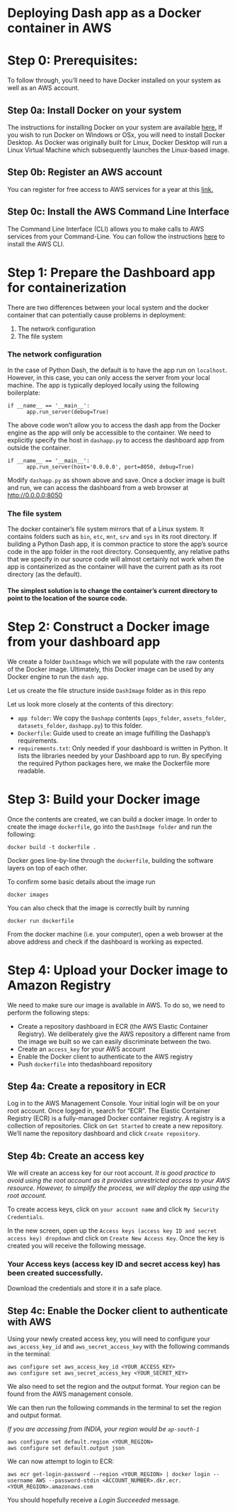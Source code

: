 # Deploying Dash app as a Docker container in AWS

# Step 0: Prerequisites:
To follow through, you’ll need to have Docker installed on your system as well as an AWS account.

## Step 0a: Install Docker on your system
The instructions for installing Docker on your system are available [here.](https://docs.docker.com/get-docker/) If you wish to run Docker on Windows or OSx, you will need to install Docker Desktop. As Docker was originally built for Linux, Docker Desktop will run a Linux Virtual Machine which subsequently launches the Linux-based image.

## Step 0b: Register an AWS account
You can register for free access to AWS services for a year at this [link.](https://aws.amazon.com/free/?all-free-tier.sort-by=item.additionalFields.SortRank&all-free-tier.sort-order=asc&awsf.Free%20Tier%20Types=*all&awsf.Free%20Tier%20Categories=*all)

## Step 0c: Install the AWS Command Line Interface
The Command Line Interface (CLI) allows you to make calls to AWS services from your Command-Line. You can follow the instructions [here](https://docs.aws.amazon.com/cli/latest/userguide/cli-chap-install.html) to install the AWS CLI.

# Step 1: Prepare the Dashboard app for containerization
There are two differences between your local system and the docker container that can potentially cause problems in deployment:
1. The network configuration
2. The file system

### The network configuration
In the case of Python Dash, the default is to have the app run on `localhost`. However, in this case, you can only access the server from your local machine. The app is typically deployed locally using the following boilerplate:
  
    if __name__ == '__main__':
          app.run_server(debug=True)
The above code won’t allow you to access the dash app from the Docker engine as the app will only be accessible to the container. We need to explicitly specify the host in `dashapp.py` to access the dashboard app from outside the container.

    if __name__ == '__main__':
          app.run_server(host='0.0.0.0', port=8050, debug=True)
Modify `dashapp.py` as shown above and save. Once a docker image is built and run, we can access the dashboard from a web browser at http://0.0.0.0:8050

### The file system
The docker container’s file system mirrors that of a Linux system. It contains folders such as `bin`, `etc`, `mnt`, `srv` and `sys` in its root directory. If building a Python Dash app, it is common practice to store the app’s source code in the app folder in the root directory.
Consequently, any relative paths that we specify in our source code will almost certainly not work when the app is containerized as the container will have the current path as its root directory (as the default). 
#### The simplest solution is to change the container’s current directory to point to the location of the source code. 

# Step 2: Construct a Docker image from your dashboard app
We create a folder `DashImage` which we will populate with the raw contents of the Docker image. Ultimately, this Docker image can be used by any Docker engine to run the `dash app`. 

Let us create the file structure inside `DashImage` folder as in this repo

Let us look more closely at the contents of this directory:
* `app folder`: We copy the `Dashapp` contents (`apps_folder`, `assets_folder`, `datasets_folder`, `dashapp.py`) to this folder.
* `Dockerfile`: Guide used to create an image fulfilling the Dashapp’s requirements.
* `requirements.txt`: Only needed if your dashboard is written in Python. It lists the libraries needed by your Dashboard app to run. By specifying the required Python packages here, we make the Dockerfile more readable.

# Step 3: Build your Docker image
Once the contents are created, we can build a docker image. In order to create the image `dockerfile`, go into the `DashImage folder` and run the following:

    docker build -t dockerfile .

Docker goes line-by-line through the `dockerfile`, building the software layers on top of each other.

To confirm some basic details about the image run 

    docker images
You can also check that the image is correctly built by running

    docker run dockerfile
From the docker machine (i.e. your computer), open a web browser at the above address and check if the dashboard is working as expected.

# Step 4: Upload your Docker image to Amazon Registry
We need to make sure our image is available in AWS. To do so, we need to perform the following steps:
* Create a repository dashboard in ECR (the AWS Elastic Container Registry). We deliberately give the AWS repository a different name from the image we built so we can easily discriminate between the two.
* Create an `access_key` for your AWS account
* Enable the Docker client to authenticate to the AWS registry
* Push `dockerfile` into thedashboard repository

## Step 4a: Create a repository in ECR
Log in to the AWS Management Console. Your initial login will be on your root account. Once logged in, search for “ECR”. The Elastic Container Registry (ECR) is a fully-managed Docker container registry. A registry is a collection of repositories. Click on `Get Started` to create a new repository. We’ll name the repository dashboard and click `Create repository`.

## Step 4b: Create an access key
We will create an access key for our root account. _It is good practice to avoid using the root account as it provides unrestricted access to your AWS resource. However, to simplify the process, we will deploy the app using the root account._

To create access keys, click on `your account name` and click `My Security Credentials`.

In the new screen, open up the `Access keys (access key ID and secret access key) dropdown` and click on `Create New Access Key`. Once the key is created you will receive the following message.

### Your Access keys (access key ID and secret access key) has been created successfully.

Download the credentials and store it in a safe place.

## Step 4c: Enable the Docker client to authenticate with AWS
Using your newly created access key, you will need to configure your `aws_access_key_id` and `aws_secret_access_key` with the following commands in the terminal:

    aws configure set aws_access_key_id <YOUR_ACCESS_KEY>
    aws configure set aws_secret_access_key <YOUR_SECRET_KEY>

We also need to set the region and the output format. Your region can be found from the AWS management console.

We can then run the following commands in the terminal to set the region and output format.

_If you are accessing from INDIA, your region would be `ap-south-1`_

    aws configure set default.region <YOUR_REGION>
    aws configure set default.output json

We can now attempt to login to ECR:

    aws ecr get-login-password --region <YOUR_REGION> | docker login --username AWS --password-stdin <ACCOUNT_NUMBER>.dkr.ecr.<YOUR_REGION>.amazonaws.com
    
You should hopefully receive a _Login Succeeded_ message.
